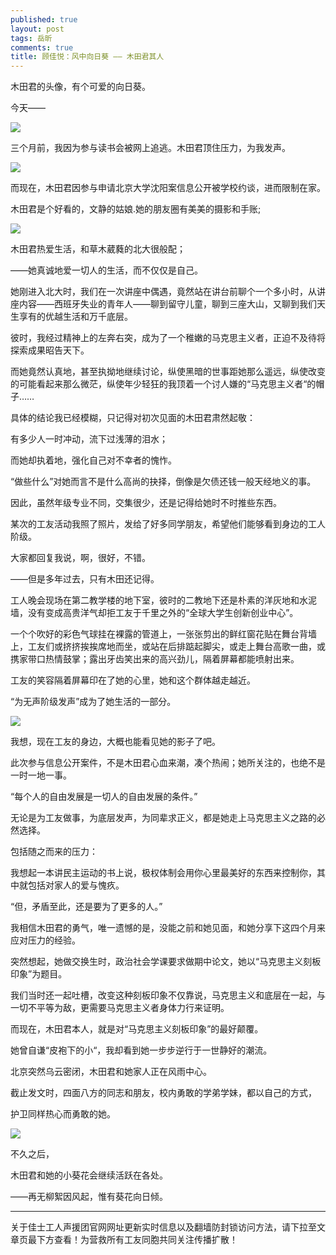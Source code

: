 ```yaml
---
published: true
layout: post
tags: 岳昕
comments: true
title: 顾佳悦：风中向日葵 —— 木田君其人
---
```

木田君的头像，有个可爱的向日葵。

今天——

![](https://i.loli.net/2018/10/28/5bd5b02ca27bf.jpeg)

三个月前，我因为参与读书会被网上追逃。木田君顶住压力，为我发声。

![](https://i.loli.net/2018/10/28/5bd5b0897029b.jpg)

而现在，木田君因参与申请北京大学沈阳案信息公开被学校约谈，进而限制在家。

木田君是个好看的，文静的姑娘.她的朋友圈有美美的摄影和手账;

![](https://i.loli.net/2018/10/28/5bd5b0c807e2e.jpg)

木田君热爱生活，和草木葳蕤的北大很般配；

——她真诚地爱一切人的生活，而不仅仅是自己。

她刚进入北大时，我们在一次讲座中偶遇，竟然站在讲台前聊个一个多小时，从讲座内容——西班牙失业的青年人——聊到留守儿童，聊到三座大山，又聊到我们天生享有的优越生活和万千底层。

彼时，我经过精神上的左奔右突，成为了一个稚嫩的马克思主义者，正迫不及待将探索成果昭告天下。

而她竟然认真地，甚至执拗地继续讨论，纵使黑暗的世事距她那么遥远，纵使改变的可能看起来那么微茫，纵使年少轻狂的我顶着一个讨人嫌的“马克思主义者“的帽子……

具体的结论我已经模糊，只记得对初次见面的木田君肃然起敬：

有多少人一时冲动，流下过浅薄的泪水；

而她却执着地，强化自己对不幸者的愧怍。

“做些什么”对她而言不是什么高尚的抉择，倒像是欠债还钱一般天经地义的事。

因此，虽然年级专业不同，交集很少，还是记得给她时不时推些东西。

某次的工友活动我照了照片，发给了好多同学朋友，希望他们能够看到身边的工人阶级。

大家都回复我说，啊，很好，不错。

——但是多年过去，只有木田还记得。

工人晚会现场在第二教学楼的地下室，彼时的二教地下还是朴素的洋灰地和水泥墙，没有变成高贵洋气却拒工友于千里之外的“全球大学生创新创业中心”。

一个个吹好的彩色气球挂在裸露的管道上，一张张剪出的鲜红窗花贴在舞台背墙上，工友们或挤挤挨挨席地而坐，或站在后排踮起脚尖，或走上舞台高歌一曲，或携家带口热情鼓掌；露出牙齿笑出来的高兴劲儿，隔着屏幕都能喷射出来。

工友的笑容隔着屏幕印在了她的心里，她和这个群体越走越近。

“为无声阶级发声”成为了她生活的一部分。

![](https://i.loli.net/2018/10/28/5bd5b0f57a6f8.jpg)

我想，现在工友的身边，大概也能看见她的影子了吧。

此次参与信息公开案件，不是木田君心血来潮，凑个热闹；她所关注的，也绝不是一时一地一事。

“每个人的自由发展是一切人的自由发展的条件。”

无论是为工友做事，为底层发声，为同辈求正义，都是她走上马克思主义之路的必然选择。

包括随之而来的压力：

我想起一本讲民主运动的书上说，极权体制会用你心里最美好的东西来控制你，其中就包括对家人的爱与愧疚。

“但，矛盾至此，还是要为了更多的人。”

我相信木田君的勇气，唯一遗憾的是，没能之前和她见面，和她分享下这四个月来应对压力的经验。

突然想起，她做交换生时，政治社会学课要求做期中论文，她以“马克思主义刻板印象”为题目。

我们当时还一起吐槽，改变这种刻板印象不仅靠说，马克思主义和底层在一起，与一切不平等为敌，更需要马克思主义者身体力行来证明。

而现在，木田君本人，就是对“马克思主义刻板印象”的最好颠覆。

她曾自谦“皮袍下的小“，我却看到她一步步逆行于一世静好的潮流。

北京突然乌云密闭，木田君和她家人正在风雨中心。

截止发文时，四面八方的同志和朋友，校内勇敢的学弟学妹，都以自己的方式，

护卫同样热心而勇敢的她。

![](https://i.loli.net/2018/10/28/5bd5b149cf89c.png)

不久之后，

木田君和她的小葵花会继续活跃在各处。

——再无柳絮因风起，惟有葵花向日倾。 




---
关于佳士工人声援团官网网址更新实时信息以及翻墙防封锁访问方法，请下拉至文章页最下方查看！为营救所有工友同胞共同关注传播扩散！


